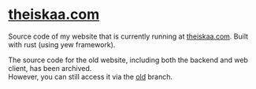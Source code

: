 # [theiskaa.com](https://theiskaa.com)

Source code of my website that is currently running at [theiskaa.com](https://theiskaa.com).
Built with rust (using yew framework).

The source code for the old website, including both the backend and web client, has been archived. <br> However, you can still access it via the [old](https://github.com/theiskaa/theiskaa.com/tree/old) branch.
